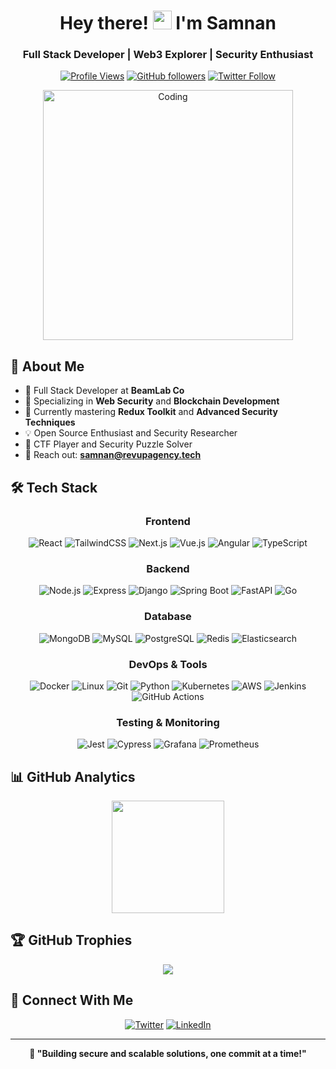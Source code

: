 <h1 align="center">Hey there! <img src="https://media.giphy.com/media/hvRJCLFzcasrR4ia7z/giphy.gif" width="30px" height="30px"> I'm Samnan</h1>

<h3 align="center">Full Stack Developer | Web3 Explorer | Security Enthusiast</h3>

<div align="center">
  
  [![Profile Views](https://komarev.com/ghpvc/?username=x0samnan&label=Profile%20views&color=0e75b6&style=flat)](https://github.com/x0samnan)
  [![GitHub followers](https://img.shields.io/github/followers/x0samnan?label=Followers&style=social)](https://github.com/x0samnan?tab=followers)
  [![Twitter Follow](https://img.shields.io/twitter/follow/samnantwt?style=social)](https://twitter.com/samnantwt)
  
</div>

<div align="center">
  <img src="https://media2.giphy.com/media/qgQUggAC3Pfv687qPC/giphy.gif?cid=790b761150da0adfbaa4148376ed6f4dc3893ab49b800c45&rid=giphy.gif&ct=g" alt="Coding" width="400">
</div>

## 💫 About Me

<div align="left">
  
- 🏢 Full Stack Developer at **BeamLab Co**
- 🔐 Specializing in **Web Security** and **Blockchain Development**
- 🌱 Currently mastering **Redux Toolkit** and **Advanced Security Techniques**
- 💡 Open Source Enthusiast and Security Researcher
- 🎯 CTF Player and Security Puzzle Solver
- 📧 Reach out: **samnan@revupagency.tech**

</div>

## 🛠️ Tech Stack
<div align="center">

### Frontend
![React](https://img.shields.io/badge/-React-61DAFB?style=for-the-badge&logo=react&logoColor=black)
![TailwindCSS](https://img.shields.io/badge/-Tailwind-38B2AC?style=for-the-badge&logo=tailwind-css&logoColor=white)
![Next.js](https://img.shields.io/badge/-Next.js-000000?style=for-the-badge&logo=next.js&logoColor=white)
![Vue.js](https://img.shields.io/badge/-Vue.js-4FC08D?style=for-the-badge&logo=vue.js&logoColor=white)
![Angular](https://img.shields.io/badge/-Angular-DD0031?style=for-the-badge&logo=angular&logoColor=white)
![TypeScript](https://img.shields.io/badge/-TypeScript-3178C6?style=for-the-badge&logo=typescript&logoColor=white)

### Backend
![Node.js](https://img.shields.io/badge/-Node.js-339933?style=for-the-badge&logo=node.js&logoColor=white)
![Express](https://img.shields.io/badge/-Express-000000?style=for-the-badge&logo=express&logoColor=white)
![Django](https://img.shields.io/badge/-Django-092E20?style=for-the-badge&logo=django&logoColor=white)
![Spring Boot](https://img.shields.io/badge/-Spring%20Boot-6DB33F?style=for-the-badge&logo=spring-boot&logoColor=white)
![FastAPI](https://img.shields.io/badge/-FastAPI-009688?style=for-the-badge&logo=fastapi&logoColor=white)
![Go](https://img.shields.io/badge/-Go-00ADD8?style=for-the-badge&logo=go&logoColor=white)

### Database
![MongoDB](https://img.shields.io/badge/-MongoDB-47A248?style=for-the-badge&logo=mongodb&logoColor=white)
![MySQL](https://img.shields.io/badge/-MySQL-4479A1?style=for-the-badge&logo=mysql&logoColor=white)
![PostgreSQL](https://img.shields.io/badge/-PostgreSQL-336791?style=for-the-badge&logo=postgresql&logoColor=white)
![Redis](https://img.shields.io/badge/-Redis-DC382D?style=for-the-badge&logo=redis&logoColor=white)
![Elasticsearch](https://img.shields.io/badge/-Elasticsearch-005571?style=for-the-badge&logo=elasticsearch&logoColor=white)

### DevOps & Tools
![Docker](https://img.shields.io/badge/-Docker-2496ED?style=for-the-badge&logo=docker&logoColor=white)
![Linux](https://img.shields.io/badge/-Linux-FCC624?style=for-the-badge&logo=linux&logoColor=black)
![Git](https://img.shields.io/badge/-Git-F05032?style=for-the-badge&logo=git&logoColor=white)
![Python](https://img.shields.io/badge/-Python-3776AB?style=for-the-badge&logo=python&logoColor=white)
![Kubernetes](https://img.shields.io/badge/-Kubernetes-326CE5?style=for-the-badge&logo=kubernetes&logoColor=white)
![AWS](https://img.shields.io/badge/-AWS-232F3E?style=for-the-badge&logo=amazon-aws&logoColor=white)
![Jenkins](https://img.shields.io/badge/-Jenkins-D24939?style=for-the-badge&logo=jenkins&logoColor=white)
![GitHub Actions](https://img.shields.io/badge/-GitHub%20Actions-2088FF?style=for-the-badge&logo=github-actions&logoColor=white)

### Testing & Monitoring
![Jest](https://img.shields.io/badge/-Jest-C21325?style=for-the-badge&logo=jest&logoColor=white)
![Cypress](https://img.shields.io/badge/-Cypress-17202C?style=for-the-badge&logo=cypress&logoColor=white)
![Grafana](https://img.shields.io/badge/-Grafana-F46800?style=for-the-badge&logo=grafana&logoColor=white)
![Prometheus](https://img.shields.io/badge/-Prometheus-E6522C?style=for-the-badge&logo=prometheus&logoColor=white)
</div>

## 📊 GitHub Analytics

<div align="center">
  <img height="180em" src="https://github-readme-stats.vercel.app/api?username=x0samnan&show_icons=true&theme=tokyonight&include_all_commits=true&count_private=true"/>
</div>

## 🏆 GitHub Trophies

<div align="center">
  <img src="https://github-profile-trophy.vercel.app/?username=x0samnan&theme=tokyonight&no-frame=true&no-bg=false&margin-w=4&row=1"/>
</div>

## 🤝 Connect With Me

<div align="center">
  
[![Twitter](https://img.shields.io/badge/-Twitter-1DA1F2?style=for-the-badge&logo=twitter&logoColor=white)](https://twitter.com/samnantwt)
[![LinkedIn](https://img.shields.io/badge/-LinkedIn-0077B5?style=for-the-badge&logo=linkedin&logoColor=white)](https://linkedin.com/in/x0samnan)

</div>

---

<div align="center">
  <b>🚀 "Building secure and scalable solutions, one commit at a time!"</b>
</div>
